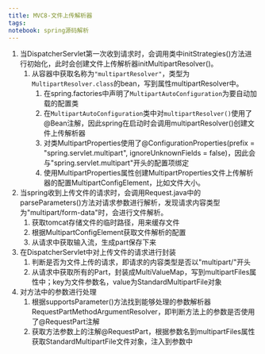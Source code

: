 ```yaml
---
title: MVC8-文件上传解析器
tags:
notebook: spring源码解析
---
```

1. 当DispatcherServlet第一次收到请求时，会调用类中initStrategies()方法进行初始化，此时会创建文件上传解析器initMultipartResolver()。
   1. 从容器中获取名称为`"multipartResolver"`，类型为`MultipartResolver.class`的bean，写到属性multipartResolver中。
      1. 在spring.factories中声明了`MultipartAutoConfiguration`为要自动加载的配置类
      2. 在`MultipartAutoConfiguration`类中对`multipartResolver()`使用了@Bean注解，因此spring在启动时会调用multipartResolver()创建文件上传解析器
      3. 对类MultipartProperties使用了@ConfigurationProperties(prefix = "spring.servlet.multipart", ignoreUnknownFields = false)，因此会与"spring.servlet.multipart"开头的配置项绑定
      4. 使用MultipartProperties属性创建MultipartProperties文件上传解析器的配置MultipartConfigElement，比如文件大小。
2. 当spring收到上传文件的请求时，会调用Request.java中的parseParameters()方法对请求参数进行解析，发现请求内容类型为"multipart/form-data"时，会进行文件解析。
   1. 获取tomcat存储文件的临时路径，用来缓存文件
   2. 根据MultipartConfigElement获取文件解析的配置
   3. 从请求中获取输入流，生成part保存下来
3. 在DispatcherServlet中对上传文件的请求进行封装
   1. 判断是否为文件上传的请求，即请求的内容类型是否以"multipart/"开头
   2. 从请求中获取所有的Part，封装成MultiValueMap，写到multipartFiles属性中；key为文件参数名，value为StandardMultipartFile对象
4. 对方法中的参数进行处理
   1. 根据supportsParameter()方法找到能够处理的参数解析器RequestPartMethodArgumentResolver，即判断方法上的参数是否使用了@RequestPart注解
   2. 获取方法参数上的注解@RequestPart，根据参数名到multipartFiles属性获取StandardMultipartFile文件对象，注入到参数中

